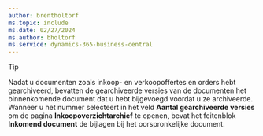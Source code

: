 ```yaml
---
author: brentholtorf
ms.topic: include
ms.date: 02/27/2024
ms.author: bholtorf
ms.service: dynamics-365-business-central
---
```


> [!TIP]
> Nadat u documenten zoals inkoop- en verkoopoffertes en orders hebt gearchiveerd, bevatten de gearchiveerde versies van de documenten het binnenkomende document dat u hebt bijgevoegd voordat u ze archiveerde. Wanneer u het nummer selecteert in het veld **Aantal gearchiveerde versies** om de pagina **Inkoopoverzichtarchief** te openen, bevat het feitenblok **Inkomend document** de bijlagen bij het oorspronkelijke document.

